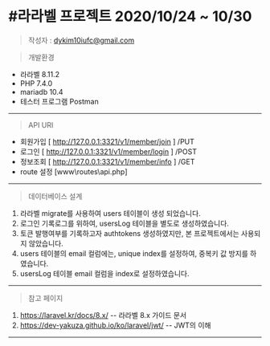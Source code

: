 #라라벨 프로젝트 2020/10/24 ~ 10/30
==

>   작성자 : dykim10iufc@gmail.com

>   개발환경   
-  라라벨 8.11.2
-  PHP 7.4.0
-  mariadb 10.4
-  테스터 프로그램 Postman
* * *

>   API URI       
-   회원가입 [ http://127.0.0.1:3321/v1/member/join ] /PUT      
-   로그인 [ http://127.0.0.1:3321/v1/member/login ] /POST             
-   정보조회 [ http://127.0.0.1:3321/v1/member/info ] /GET              
-   route 설정 [www\routes\api.php]           
* * *

>   데이터베이스 설계       
1. 라라벨 migrate를 사용하여 users 테이블이 생성 되었습니다.       
2. 로그인 기록로그를 위하여, usersLog 테이블을 별도로 생성하였습니다.       
3. 토큰 발행여부를 기록하고자  authtokens 생성하였지만, 본 프로젝트에서는 사용되지 않았습니다.       
4. users 테이블의 email 컬럼에는, unique index를 설정하여, 중복키 값 방지를 하였습니다.       
5. usersLog 테이블 email 컬럼을 index로 설정하였습니다.       
* * *




>   참고 페이지       
1. https://laravel.kr/docs/8.x/ -- 라라벨 8.x 가이드 문서       
2. https://dev-yakuza.github.io/ko/laravel/jwt/    -- JWT의 이해       
* * *


